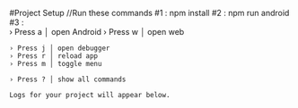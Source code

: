 #Project Setup
//Run these commands
#1 : npm install
#2 : npm run android
#3 :  
    › Press a │ open Android
    › Press w │ open web

    › Press j │ open debugger
    › Press r │ reload app
    › Press m │ toggle menu

    › Press ? │ show all commands

    Logs for your project will appear below.
